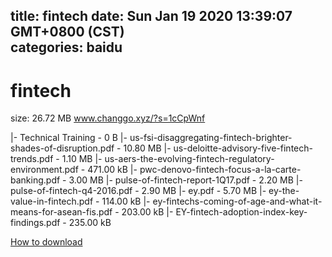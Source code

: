 
title: fintech
date: Sun Jan 19 2020 13:39:07 GMT+0800 (CST)    
categories: baidu
---

# fintech
size: 26.72 MB
 www.changgo.xyz/?s=1cCpWnf
 
|- Technical Training - 0 B
|- us-fsi-disaggregating-fintech-brighter-shades-of-disruption.pdf - 10.80 MB
|- us-deloitte-advisory-five-fintech-trends.pdf - 1.10 MB
|- us-aers-the-evolving-fintech-regulatory-environment.pdf - 471.00 kB
|- pwc-denovo-fintech-focus-a-la-carte-banking.pdf - 3.00 MB
|- pulse-of-fintech-report-1Q17.pdf - 2.20 MB
|- pulse-of-fintech-q4-2016.pdf - 2.90 MB
|- ey.pdf - 5.70 MB
|- ey-the-value-in-fintech.pdf - 114.00 kB
|- ey-fintechs-coming-of-age-and-what-it-means-for-asean-fis.pdf - 203.00 kB
|- EY-fintech-adoption-index-key-findings.pdf - 235.00 kB

[How to download](https://bpcam.bemobtrk.com/go/2ceec3aa-1ca2-46d6-b9ff-aaa5c184517c?jno=4844)